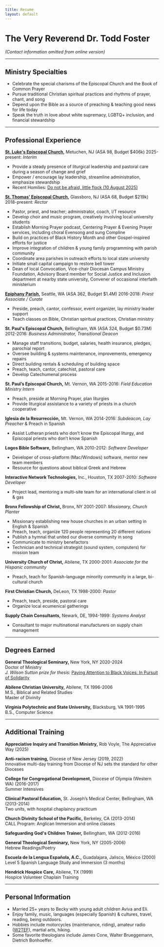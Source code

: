 ```yaml
---
title: Resume
layout: default
---
```


# The Very Reverend Dr. Todd Foster

_(Contact information omitted from online version)_


---
## Ministry Specialties
* Celebrate the special charisms of the Episcopal Church and the Book of Common Prayer
* Pursue traditional Christian spiritual practices and rhythms of prayer, chant, and song
* Depend upon the Bible as a source of preaching & teaching good news for life today
* Speak the truth in love about white supremacy, LGBTQ+ inclusion, and financial stewardship


---
## Professional Experience
**[St. Luke's Episcopal Church](https://www.stlukesmetuchen.org/),** Metuchen, NJ (ASA 98, Budget $406k)        2025-present: _Interim_
* Provide a steady presence of liturgical leadership and pastoral care during a season of change and grief
* Empower / encourage lay leadership, streamline administration, emphasize stewardship
* Recent Homilies: [Do not be afraid, little flock (10 August 2025)](https://youtu.be/3hsiHtwvYAY?t=455)

**[St. Thomas' Episcopal Church](https://www.stthomasglassboro.org),** Glassboro, NJ (ASA 68, Budget $219k)        2018-present: _Rector_
*  Pastor, priest, and teacher; administrator, coach, I/T resource
*  Develop choir and music program, creatively involving local university students
*  Establish Morning Prayer podcast, Centering Prayer & Evening Prayer services, including choral Evensong and sung Compline
*  Build on practices of Black History Month and other Gospel-inspired efforts for justice
*  Improve integration of children & young family programming with parish community
*  Coordinate area parishes in outreach efforts to local state university
*  Initiate small capital campaign to restore bell tower
*  Dean of local Convocation, Vice-chair Diocesan Campus Ministry Foundation, Advisory Board member for Social Justice and Inclusion department at nearby state university, Convener of occasional interfaith ministerium

**[Epiphany Parish](https://epiphanyseattle.org/),** Seattle, WA (ASA 362, Budget $1.4M)	2016-2018: _Priest Associate / Curate_
* Preside, preach, cantor, confessor, event organizer, lay ministry leader support
* Teach classes on Bible, Christian spiritual practices, Christian ministry

**St. Paul's Episcopal Church,** Bellingham, WA (ASA 324, Budget $0.73M)	2012-2016: _Business Administrator, Transitional Deacon_
* Manage staff transitions, budget, salaries, health insurance, pledges, parochial report
* Oversee building & systems maintenance, improvements, emergency repairs
* Direct building rentals & scheduling of building space
* Preach, teach, cantor, catechist, pastoral care
* Develop Catechumenal process

**St. Paul’s Episcopal Church,** Mt. Vernon, WA 2015-2016: _Field Education Ministry Intern_
* Preach, preside at Morning Prayer, plan liturgies
* Provide liturgical assistance to a variety of priests in a church cooperative

**Iglesia de la Resurrección,** Mt. Vernon, WA  	2014-2016: _Subdeacon, Lay Preacher_
& Preach in Spanish
* Assist Lutheran priests who don’t know the Episcopal liturgy, and Episcopal priests who don’t know Spanish

**Logos Bible Software,** Bellingham, WA	2010-2012: _Software Developer_
* Developer of cross-platform (Mac/Windows) software, mentor new team members
* Resource for questions about biblical Greek and Hebrew

**Interactive Network Technologies,** Inc., Houston, TX 	2007-2010: _Software Developer_
* Project lead, mentoring a multi-site team for an international client in oil & gas

**Bronx Fellowship of Christ,** Bronx, NY  	2001-2007: _Missionary, Church Planter_
*  Missionary establishing new house churches in an urban setting in English & Spanish
*  Preach, teach, organize 120 people representing 20 different nations
*  Publish a hymnal that united our diverse community in song
*  Communicate to ministry benefactors
*  Technician and technical strategist (sound system, computers) for mission team

**University Church of Christ,** Abilene, TX 	2000-2001: _Associate for the Hispanic community_
* Preach, teach for Spanish-language minority community in a large, bi-cultural church

**First Christian Church,** DeLeon, TX 	1998-2000: _Pastor_
* Preach, teach, preside, pastoral care
* Organize local ecumenical gatherings

**Supply Chain Consultants,** Newark, DE, 1994-1999: _Systems Analyst_
* Consultant to major multinational manufacturers on supply chain management


---
## Degrees Earned

**General Theological Seminary,** New York, NY	2020-2024  
Doctor of Ministry  
_J. Wilson Sutton prize for thesis:_ [Paying Attention to Black Voices: In Pursuit of Solidarity](http://cdn.boidem.org/2023/PABV-TEF.pdf)

**Abilene Christian University,** Abilene, TX 	1996-2006  
M.S., Biblical and Related Studies  
Master of Divinity

**Virginia Polytechnic and State University,** Blacksburg, VA 	1991-1995  
B.S., Computer Science


---
## Additional Training

**Appreciative Inquiry and Transition Ministry,** Rob Voyle, The Appreciative Way (2025)

**Anti-racism training,** Diocese of New Jersey (2019, 2022)  
Innovative multi-day training from Diocese of NJ sets the standard for other Dioceses

**College for Congregational Development,** Diocese of Olympia (Western WA) (2016-2017)  
Summer Intensives

**Clinical Pastoral Education,** St. Joseph’s Medical Center, Bellingham, WA (2013-2014)  
Two units, with hospital chaplaincy practicum

**Church Divinity School of the Pacific,** Berkeley, CA (2013-2014)  
CALL Program: Anglican Immersion and online classes

**Safeguarding God's Children Trainer,** Bellingham, WA (2012-2016)

**General Theological Seminary,** New York, NY (2005-2006)  
Hebrew Readings/Poetry

**Escuela de la Lengua Española, A.C.,** Guadalajara, Jalisco, México (2000)  
Level 5 Spanish Language Study and Immersion (3 months)

**Hendrick Hospice Care,** Abilene, TX (1999)  
Hospice Volunteer Chaplain Training

 
---
## Personal Information
* Married 25+ years to Becky with young adult children Aviva and Eli.
* Enjoy family, music, languages (especially Spanish) & cultures, travel, reading, being outdoors.
* Hobbies include motorcycles (maintenance, riding), amateur radio ([W2TEF](https://www.qrz.com/db/W2TEF)), martial arts, hiking.
* Some favorite theologians include James Cone, Walter Brueggemann, Dietrich Bonhoeffer.

